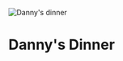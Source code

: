 ![Danny's dinner](https://github.com/nsatangulov/Danny-s_Dinner/assets/138556626/bdfb92af-a496-424e-abdb-19581f9c2d37)
# Danny's Dinner
